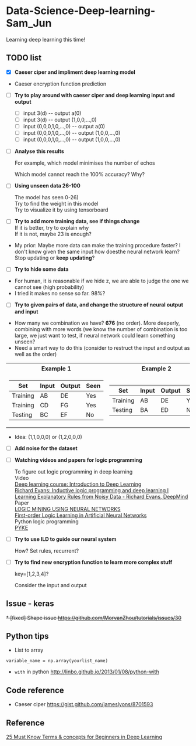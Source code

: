 # Data-Science-Deep-learning-Sam_Jun
Learning deep learning this time!

## TODO list
- [x] **Caeser ciper and impliment deep learning model**
* Caeser encryption function prediction
- [ ] **Try to play around with caeser ciper and deep learning input and output**
    - [ ] input 3(d) -- output a(0)
    - [ ] input 3(d) -- output (1,0,0,...,0)
    - [ ] input (0,0,0,1,0,...,0) -- output a(0)
    - [ ] input (0,0,0,1,0,...,0) -- output (1,0,0,...,0)
    - [ ] input (0,0,0,1,0,...,0) -- output (1,0,0,...,0)
- [ ] **Analyse this results**

   For example, which model minimises the number of echos 
   
   Which model cannot reach the 100% accuracy? Why?
   
- [ ] **Using unseen data 26-100**

    The model has seen 0-26)<br>
    Try to find the weight in this model<br>
    Try to visualize it by using tensorboard<br>
- [ ] **Try to add more training data, see if things change**<br>
    If it is better, try to explain why<br>
    If it is not, maybe 23 is enough?<br>
* My prior: Maybe more data can make the training procedure faster? I don't know given the same input how doesthe neural network learn? Stop updating or **keep updating**?
- [ ] **Try to hide some data**
* For human, it is reasonable if we hide z, we are able to judge the one we cannot see (high probability)
* I tried it makes no sense so far. 98%?
- [ ] **Try to given pairs of data, and change the structure of neural output and input**
* How many we combination we have? **676** (no order). More deeperly, combining with more words (we know the number of combination is too large, we just want to test, if neural network could learn something unseen?
* Need a smart way to do this (consider to restruct the input and output as well as the order)<br>


<table>
<tr><th>Example 1 </th><th>Example 2</th></tr>
<tr><td>

Set|Input| Output|Seen
---|---|---|---|
Training| AB | DE |Yes
Training| CD | FG |Yes
Testing | BC | EF |No

</td><td>


Set|Input| Output|Seen
---|---|---|---|
Training| AB | DE |Yes
Testing | BA | ED |No

</td></tr> </table>

* Idea: (1,1,0,0,0) or (1,2,0,0,0)


- [ ] **Add noise for the dataset**
- [ ] **Watching videos and papers for logic programming**

    To figure out logic programming in deep learning<br>
    Video<br>
    [Deep learning course: Introduction to Deep Learning](https://www.youtube.com/watch?v=JN6H4rQvwgY)<br>
    [Richard Evans: Inductive logic programming and deep learning I](https://www.youtube.com/watch?v=yD02DlZnHJw)<br>
    [Learning Explanatory Rules from Noisy Data - Richard Evans, DeepMind](https://www.youtube.com/watch?v=_wuFBF_Cgm0&t=24s)<br>
    Paper<br>
    [LOGIC MINING USING NEURAL NETWORKS](https://arxiv.org/pdf/0804.4071.pdf)<br>
    [First-order Logic Learning in Artificial Neural Networks](https://core.ac.uk/download/pdf/17294404.pdf)<br>
    Python logic programming<br>
    [PYKE](http://pyke.sourceforge.net/index.html)

- [ ] **Try to use ILD to guide our neural system**

    How? Set rules, recurrent?

- [ ] **Try to find new encryption function to learn more complex stuff**

    key=[1,2,3,4]? 
    
    Consider the input and output
    
    
   
## Issue - keras
~~* [fixed] Shape issue
https://github.com/MorvanZhou/tutorials/issues/30~~

## Python tips
* List to array
```{python}
variable_name = np.array(yourlist_name)
```
* `with` in python
http://linbo.github.io/2013/01/08/python-with

## Code reference
* Caeser ciper
https://gist.github.com/jameslyons/8701593



## Reference
[25 Must Know Terms & concepts for Beginners in Deep Learning](https://www.analyticsvidhya.com/blog/2017/05/25-must-know-terms-concepts-for-beginners-in-deep-learning/#)
